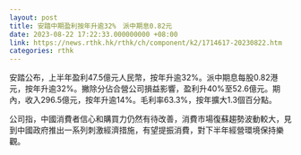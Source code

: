 ```yaml
---
layout: post
title: 安踏中期盈利按年升逾32%　派中期息0.82元
date: 2023-08-22 17:22:33.000000000 +08:00
link: https://news.rthk.hk/rthk/ch/component/k2/1714617-20230822.htm
categories: rthk
---
```


安踏公布，上半年盈利47.5億元人民幣，按年升逾32%。派中期息每股0.82港元，按年升逾32%。撇除分佔合營公司損益影響，盈利升40%至52.6億元。期內，收入296.5億元，按年升逾14%。毛利率63.3%，按年擴大1.3個百分點。

公司指，中國消費者信心和購買力仍然有待改善，消費市場復蘇趨勢波動較大，見到中國政府推出一系列刺激經濟措施，有望提振消費，對下半年經營環境保持樂觀。
